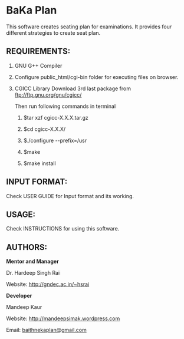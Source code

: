 BaKa Plan
============

This software creates seating plan for examinations. It provides four different
strategies to create seat plan.

REQUIREMENTS:
----------------------------
1) GNU G++ Compiler

2) Configure public_html/cgi-bin folder for executing files on browser.

3) CGICC Library
    Download 3rd last package from ftp://ftp.gnu.org/gnu/cgicc/
    
    Then run following commands in terminal
    
    1) $tar xzf cgicc-X.X.X.tar.gz 
    
    2) $cd cgicc-X.X.X/ 
    
    3) $./configure --prefix=/usr 
    
    4) $make
    
    5) $make install

INPUT FORMAT:
----------------------------
Check USER GUIDE for Input format and its working.

USAGE:
----------------------------
Check INSTRUCTIONS for using this software.

AUTHORS:
----------------------------
<b>Mentor and Manager</b>

Dr. Hardeep Singh Rai

Website: http://gndec.ac.in/~hsrai

<b>Developer</b>

Mandeep Kaur

Website: http://mandeepsimak.wordpress.com

Email: baithnekaplan@gmail.com
